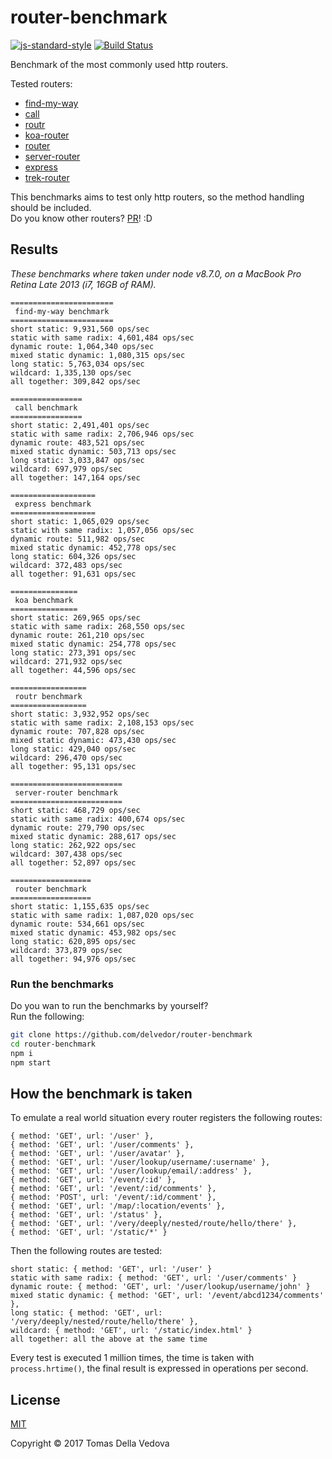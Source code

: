 # router-benchmark

[![js-standard-style](https://img.shields.io/badge/code%20style-standard-brightgreen.svg?style=flat)](http://standardjs.com/) [![Build Status](https://travis-ci.org/delvedor/router-benchmark.svg?branch=master)](https://travis-ci.org/delvedor/router-benchmark)

Benchmark of the most commonly used http routers.

Tested routers:
- [find-my-way](https://github.com/delvedor/find-my-way)
- [call](https://github.com/hapijs/call)
- [routr](https://github.com/yahoo/routr)
- [koa-router](https://github.com/alexmingoia/koa-router)
- [router](https://github.com/pillarjs/router)
- [server-router](https://github.com/yoshuawuyts/server-router)
- [express](https://www.npmjs.com/package/express)
- [trek-router](https://www.npmjs.com/package/trek-router)

This benchmarks aims to test only http routers, so the method handling should be included.  
Do you know other routers? [PR](https://github.com/delvedor/router-benchmark/pulls)! :D

<a name="results"></a>
## Results
*These benchmarks where taken under node v8.7.0, on a MacBook Pro Retina Late 2013 (i7, 16GB of RAM).*

```
=======================
 find-my-way benchmark
=======================
short static: 9,931,560 ops/sec
static with same radix: 4,601,484 ops/sec
dynamic route: 1,064,340 ops/sec
mixed static dynamic: 1,080,315 ops/sec
long static: 5,763,034 ops/sec
wildcard: 1,335,130 ops/sec
all together: 309,842 ops/sec

================
 call benchmark
================
short static: 2,491,401 ops/sec
static with same radix: 2,706,946 ops/sec
dynamic route: 483,521 ops/sec
mixed static dynamic: 503,713 ops/sec
long static: 3,033,847 ops/sec
wildcard: 697,979 ops/sec
all together: 147,164 ops/sec

===================
 express benchmark
===================
short static: 1,065,029 ops/sec
static with same radix: 1,057,056 ops/sec
dynamic route: 511,982 ops/sec
mixed static dynamic: 452,778 ops/sec
long static: 604,326 ops/sec
wildcard: 372,483 ops/sec
all together: 91,631 ops/sec

===============
 koa benchmark
===============
short static: 269,965 ops/sec
static with same radix: 268,550 ops/sec
dynamic route: 261,210 ops/sec
mixed static dynamic: 254,778 ops/sec
long static: 273,391 ops/sec
wildcard: 271,932 ops/sec
all together: 44,596 ops/sec

=================
 routr benchmark
=================
short static: 3,932,952 ops/sec
static with same radix: 2,108,153 ops/sec
dynamic route: 707,828 ops/sec
mixed static dynamic: 473,430 ops/sec
long static: 429,040 ops/sec
wildcard: 296,470 ops/sec
all together: 95,131 ops/sec

=========================
 server-router benchmark
=========================
short static: 468,729 ops/sec
static with same radix: 400,674 ops/sec
dynamic route: 279,790 ops/sec
mixed static dynamic: 288,617 ops/sec
long static: 262,922 ops/sec
wildcard: 307,438 ops/sec
all together: 52,897 ops/sec

==================
 router benchmark
==================
short static: 1,155,635 ops/sec
static with same radix: 1,087,020 ops/sec
dynamic route: 534,661 ops/sec
mixed static dynamic: 453,982 ops/sec
long static: 620,895 ops/sec
wildcard: 373,879 ops/sec
all together: 94,976 ops/sec
```

### Run the benchmarks
Do you wan to run the benchmarks by yourself?  
Run the following:
```bash
git clone https://github.com/delvedor/router-benchmark
cd router-benchmark
npm i
npm start
```

<a name="how"></a>
## How the benchmark is taken

To emulate a real world situation every router registers the following routes:
```
{ method: 'GET', url: '/user' },
{ method: 'GET', url: '/user/comments' },
{ method: 'GET', url: '/user/avatar' },
{ method: 'GET', url: '/user/lookup/username/:username' },
{ method: 'GET', url: '/user/lookup/email/:address' },
{ method: 'GET', url: '/event/:id' },
{ method: 'GET', url: '/event/:id/comments' },
{ method: 'POST', url: '/event/:id/comment' },
{ method: 'GET', url: '/map/:location/events' },
{ method: 'GET', url: '/status' },
{ method: 'GET', url: '/very/deeply/nested/route/hello/there' },
{ method: 'GET', url: '/static/*' }
```
Then the following routes are tested:
```
short static: { method: 'GET', url: '/user' }
static with same radix: { method: 'GET', url: '/user/comments' }
dynamic route: { method: 'GET', url: '/user/lookup/username/john' }
mixed static dynamic: { method: 'GET', url: '/event/abcd1234/comments' },
long static: { method: 'GET', url: '/very/deeply/nested/route/hello/there' },
wildcard: { method: 'GET', url: '/static/index.html' }
all together: all the above at the same time
```
Every test is executed 1 million times, the time is taken with `process.hrtime()`, the final result is expressed in operations per second.

<a name="license"></a>
## License

[MIT](https://github.com/delvedor/router-benchmark/blob/master/LICENSE)

Copyright © 2017 Tomas Della Vedova
